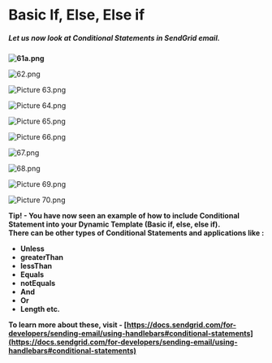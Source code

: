 # Basic If, Else, Else if

##### **Let us now look at Conditional Statements in SendGrid email.**  


**![61a.png](./downloaded_image_1705284954975.png)**

![62.png](./downloaded_image_1705285169027.png)

![Picture 63.png](./downloaded_image_1705285170053.png)

![Picture 64.png](./downloaded_image_1705285171083.png)

![Picture 65.png](./downloaded_image_1705285172102.png)

![Picture 66.png](./downloaded_image_1705285173119.png)

![67.png](./downloaded_image_1705285174135.png)

![68.png](./downloaded_image_1705285175148.png)

![Picture 69.png](./downloaded_image_1705285176171.png)

![Picture 70.png](./downloaded_image_1705285177190.png)

**Tip! - You have now seen an example of how to include Conditional Statement into your Dynamic Template (Basic if, else, else if).**  
**There can be other types of Conditional Statements and applications like :**

- **Unless**
- **greaterThan**
- **lessThan**
- **Equals**
- **notEquals**
- **And**
- **Or**
- **Length etc.**

**To learn more about these, visit - [https://docs.sendgrid.com/for-developers/sending-email/using-handlebars#conditional-statements](https://docs.sendgrid.com/for-developers/sending-email/using-handlebars#conditional-statements)**